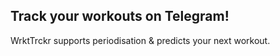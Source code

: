 ## Track your workouts on Telegram!

WrktTrckr supports periodisation & predicts your next workout.

